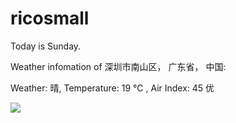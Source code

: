 # ricosmall

Today is Sunday.

Weather infomation of 深圳市南山区， 广东省， 中国: 

Weather: 晴, Temperature: 19 ℃ , Air Index: 45 优

<img src="https://github-readme-stats.vercel.app/api?username=ricosmall&show_icons=true" />
